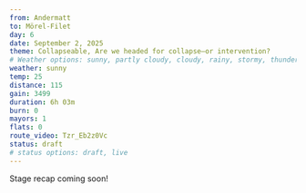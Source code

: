 ```yaml
---
from: Andermatt
to: Mörel-Filet
day: 6
date: September 2, 2025
theme: Collapseable, Are we headed for collapse—or intervention?
# Weather options: sunny, partly cloudy, cloudy, rainy, stormy, thunder, snowy, foggy
weather: sunny
temp: 25
distance: 115
gain: 3499
duration: 6h 03m
burn: 0
mayors: 1
flats: 0
route_video: Tzr_Eb2z0Vc
status: draft
# status options: draft, live
---
```


Stage recap coming soon!